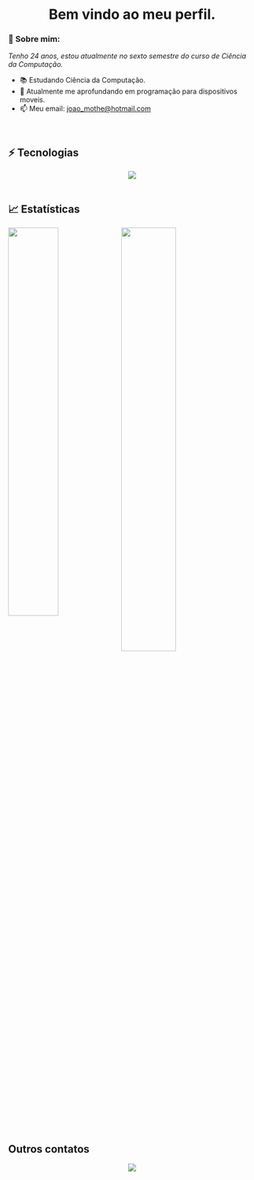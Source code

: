 <h1 align='center'> Bem vindo ao meu perfil. </h1>

### 👋 Sobre mim:

<p>
  <em>
    Tenho 24 anos, estou atualmente no sexto semestre do curso de Ciência da Computação.
  </em>
</p>

- 📚 Estudando Ciência da Computação.
- 🚀 Atualmente me aprofundando em programação para dispositivos moveis.
- 📫 Meu email: joao_mothe@hotmail.com

<br>

## ⚡ Tecnologias

<div align="center">
  <img src="https://skillicons.dev/icons?i=java,javascript,c,bootstrap,html,css,nodejs,mongodb,postgresql,git,github"></img>
</div>
<br>

## 📈 Estatísticas

<img align="left" width="45%" src="https://github-readme-stats.vercel.app/api?username=J-Mothe&show_icons=true&theme=merko"></img>

<img width="47%" src="https://github-readme-stats.vercel.app/api/top-langs/?username=J-Mothe&layout=compact&theme=merko"></img>



##  Outros contatos

<div align="center">
  <p>
<a href="www.linkedin.com/in/joao-victor-mothé-vantil-aa0458253"> 
	<img src="https://img.shields.io/badge/LinkedIn-0077B5?style=for-the-badge&logo=linkedin&logoColor=white" />
 <a/><br><br>
</div>
